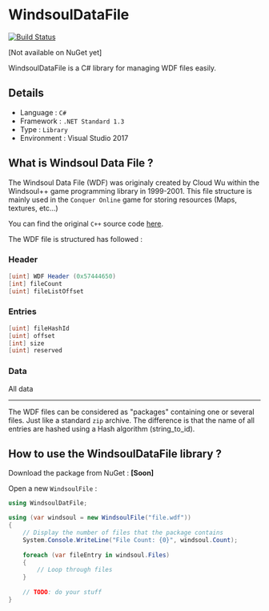 # WindsoulDataFile

[![Build Status](https://travis-ci.org/Eastrall/WindsoulDataFile.svg?branch=master)](https://travis-ci.org/Eastrall/WindsoulDataFile)

[Not available on NuGet yet]

WindsoulDataFile is a C# library for managing WDF files easily.

## Details 

- Language : `C#`
- Framework : `.NET Standard 1.3`
- Type : `Library`
- Environment : Visual Studio 2017

## What is Windsoul Data File ?

The Windsoul Data File (WDF) was originaly created by Cloud Wu within the Windsoul++ game programming library in 1999-2001. This file structure is mainly used in the `Conquer Online` game for storing resources (Maps, textures, etc...)

You can find the original `C++` source code [here](http://read.pudn.com/downloads76/sourcecode/game/281928/%E9%A3%8E%E9%AD%82/wdfpck.cpp__.htm).

The WDF file is structured has followed :

### Header
```c#
[uint] WDF Header (0x57444650)
[int] fileCount
[uint] fileListOffset
```
	
### Entries
```c#
[uint] fileHashId
[uint] offset
[int] size
[uint] reserved
```
### Data

All data

----


The WDF files can be considered as "packages" containing one or several files. Just like a standard `zip` archive. The difference is that the name of all entries are hashed using a Hash algorithm (string_to_id). 

## How to use the WindsoulDataFile library ?

Download the package from NuGet : **[Soon]**

Open a new `WindsoulFile` :

```c#
using WindsoulDatFile;

using (var windsoul = new WindsoulFile("file.wdf"))
{
    // Display the number of files that the package contains
    System.Console.WriteLine("File Count: {0}", windsoul.Count);
    
    foreach (var fileEntry in windsoul.Files)
    {
        // Loop through files
    }
    
    // TODO: do your stuff
}
```
